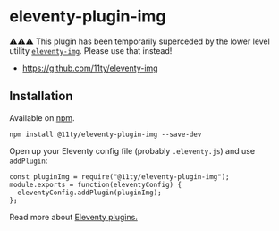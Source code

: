 # eleventy-plugin-img

⚠️⚠️⚠️ This plugin has been temporarily superceded by the lower level utility [`eleventy-img`](https://github.com/11ty/eleventy-img). Please use that instead!

* https://github.com/11ty/eleventy-img

## Installation

Available on [npm](https://www.npmjs.com/package/@11ty/eleventy-plugin-img).

```
npm install @11ty/eleventy-plugin-img --save-dev
```

Open up your Eleventy config file (probably `.eleventy.js`) and use `addPlugin`:

```
const pluginImg = require("@11ty/eleventy-plugin-img");
module.exports = function(eleventyConfig) {
  eleventyConfig.addPlugin(pluginImg);
};
```

Read more about [Eleventy plugins.](https://www.11ty.io/docs/plugins/)
